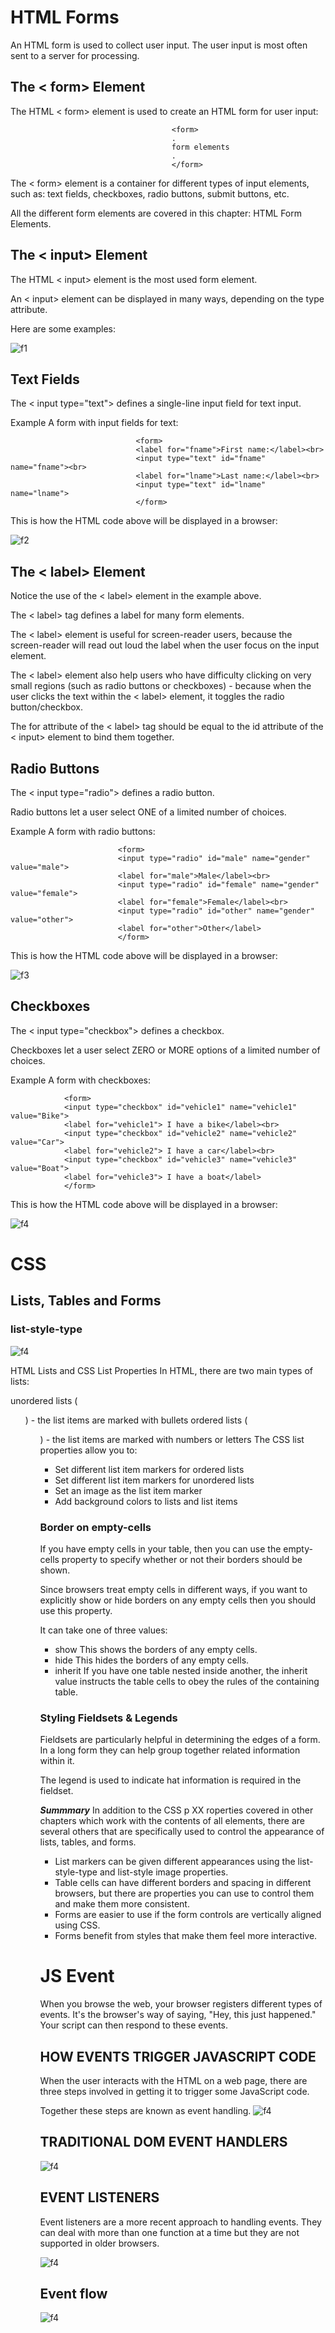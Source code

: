 # HTML Forms

An HTML form is used to collect user input. The user input is most often sent to a server for processing.

## The < form> Element

The HTML < form> element is used to create an HTML form for user input:

                                        <form>
                                        .
                                        form elements
                                        .
                                        </form>

The < form> element is a container for different types of input elements, such as: text fields, checkboxes, radio buttons, submit buttons, etc.

All the different form elements are covered in this chapter: HTML Form Elements.

## The < input> Element

The HTML < input> element is the most used form element.

An < input> element can be displayed in many ways, depending on the type attribute.

Here are some examples:

![f1](/R9/f1.PNG)

## Text Fields

The < input type="text"> defines a single-line input field for text input.

Example
A form with input fields for text:

                                <form>
                                <label for="fname">First name:</label><br>
                                <input type="text" id="fname" name="fname"><br>
                                <label for="lname">Last name:</label><br>
                                <input type="text" id="lname" name="lname">
                                </form>

This is how the HTML code above will be displayed in a browser:

![f2](/R9/f2.PNG)


## The < label> Element
Notice the use of the < label> element in the example above.

The < label> tag defines a label for many form elements.

The < label> element is useful for screen-reader users, because the screen-reader will read out loud the label when the user focus on the input element.

The < label> element also help users who have difficulty clicking on very small regions (such as radio buttons or checkboxes) - because when the user clicks the text within the < label> element, it toggles the radio button/checkbox.

The for attribute of the < label> tag should be equal to the id attribute of the < input> element to bind them together.

## Radio Buttons
The < input type="radio"> defines a radio button.

Radio buttons let a user select ONE of a limited number of choices.

Example
A form with radio buttons:

                            <form>
                            <input type="radio" id="male" name="gender" value="male">
                            <label for="male">Male</label><br>
                            <input type="radio" id="female" name="gender" value="female">
                            <label for="female">Female</label><br>
                            <input type="radio" id="other" name="gender" value="other">
                            <label for="other">Other</label>
                            </form>
This is how the HTML code above will be displayed in a browser:

![f3](/R9/f3.PNG)

## Checkboxes
The < input type="checkbox"> defines a checkbox.

Checkboxes let a user select ZERO or MORE options of a limited number of choices.

Example
A form with checkboxes:

                <form>
                <input type="checkbox" id="vehicle1" name="vehicle1" value="Bike">
                <label for="vehicle1"> I have a bike</label><br>
                <input type="checkbox" id="vehicle2" name="vehicle2" value="Car">
                <label for="vehicle2"> I have a car</label><br>
                <input type="checkbox" id="vehicle3" name="vehicle3" value="Boat">
                <label for="vehicle3"> I have a boat</label>
                </form>
This is how the HTML code above will be displayed in a browser:


 ![f4](/R9/f4.PNG)



# CSS

## Lists, Tables and Forms

### list-style-type

 ![f4](/R9/l1.PNG)

 HTML Lists and CSS List Properties
In HTML, there are two main types of lists:

unordered lists (<ul>) - the list items are marked with bullets
ordered lists (<ol>) - the list items are marked with numbers or letters
The CSS list properties allow you to:

* Set different list item markers for ordered lists
* Set different list item markers for unordered lists
* Set an image as the list item marker
* Add background colors to lists and list items

### Border on empty-cells

If you have empty cells in your table, then you can use
the empty-cells property to specify whether or not their
borders should be shown. 

Since browsers treat empty cells in different ways, if you want to
explicitly show or hide borders on any empty cells then you
should use this property. 

It can take one of three values:
- show
This shows the borders of any empty cells.
- hide
This hides the borders of any empty cells.
- inherit
If you have one table nested
inside another, the inherit value instructs the table cells to
obey the rules of the containing table.

### Styling Fieldsets & Legends

Fieldsets are particularly helpful in determining the edges of a
form. In a long form they can help group together related
information within it.

The legend is used to indicate hat information is required in
the fieldset.

***Summmary***
In addition to the CSS p XX roperties covered in other
chapters which work with the contents of all elements,
there are several others that are specifically used to
control the appearance of lists, tables, and forms.

* List markers can be given different appearances
using the list-style-type and list-style image
properties.
* Table cells can have different borders and spacing in
different browsers, but there are properties you can
use to control them and make them more consistent.
* Forms are easier to use if the form controls are
vertically aligned using CSS.
* Forms benefit from styles that make them feel more
interactive.

# JS Event

When you browse the web, your browser registers different types of events. It's the browser's way of saying, "Hey, this just happened." Your script can then respond to these events.

## HOW EVENTS TRIGGER JAVASCRIPT CODE

When the user interacts with the HTML on a web page, there are three steps involved in getting it to trigger some JavaScript code.

Together these steps are known as event handling.
 ![f4](/R9/e1.PNG)

 ## TRADITIONAL DOM EVENT HANDLERS

![f4](/R9/e2.PNG)


## EVENT LISTENERS
Event listeners are a more recent approach to handling events. They can deal with more than one function at a time but they are not supported in older browsers.

![f4](/R9/e3.PNG)

## Event flow
![f4](/R9/e4.PNG)
